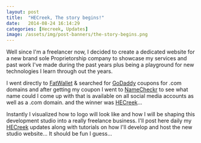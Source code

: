 ```yaml
---
layout: post
title:  "HECreek, The story begins!"
date:   2014-08-24 16:14:29
categories: [Hecreek, Updates]
image: /assets/img/post-banners/the-story-begins.png
---
```

Well since I'm a freelancer now, I decided to create a dedicated website for a new brand sole Proprietorship company to showcase my services and past work I've made during the past years plus being a playground for new technologies I learn through out the years.

I went directly to [FatWallet][fatwallet] & searched for [GoDaddy][godaddy] coupons for .com domains and after getting my coupon I went to [NameCheckr][namecheckr] to see what name could I come up with that is available on all social media accounts as well as a .com domain. and the winner was [HECreek][hecreek]... 

Instantly I visualized how to logo will look like and how I will be shaping this development studio into a really freelance business. I'll post here daily my [HECreek][hecreek] updates along with tutorials on how I'll develop and host the new studio website... It should be fun I guess...

[fatwallet]: 		http://www.fatwallet.com/
[godaddy]: 			http://www.godaddy.com/
[namecheckr]: 	http://www.namecheckr.com/
[hecreek]: 			http://www.hecreek.com/